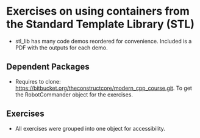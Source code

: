 # Exercises on using containers from the Standard Template Library (STL)
- stl_lib has many code demos reordered for convenience. Included is a PDF with the outputs for each demo. 
## Dependent Packages
- Requires to clone: https://bitbucket.org/theconstructcore/modern_cpp_course.git. To get the RobotCommander object for the exercises. 
## Exercises 
- All exercises were grouped into one object for accessibility.
